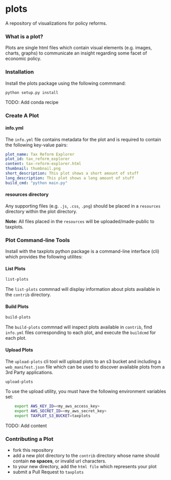 # plots

A repository of visualizations for policy reforms.

### What is a plot?

Plots are single html files which contain visual elements (e.g. images, charts, graphs) to communicate an insight regarding some facet of economic policy.

### Installation

Install the plots package using the following commmand:

```bash
python setup.py install
```

TODO: Add conda recipe

### Create A Plot
#### info.yml
The `info.yml` file contains metadata for the plot and is required to contain the following key-value pairs:

```yml
plot_name: Tax Reform Explorer
plot_id: tax_reform_explorer
content: tax-reform-explorer.html
thumbnail: thumbnail.png
short_description: This plot shows a short amount of stuff
long_description: This plot shows a long amount of stuff
build_cmd: "python main.py"
```

#### resources directory
Any supporting files (e.g. `.js`, `.css`, `.png`) should be placed in a `resources` directory within the plot directory. 

**Note:** All files placed in the `resources` will be uploaded/made-public to taxplots.

### Plot Command-line Tools
Install with the taxplots python package is a command-line interface (cli) which provides the following utilites:

#### List Plots
```bash
list-plots
```

The `list-plots` commnad will display information about plots available in the `contrib` directory.

#### Build Plots
```bash
build-plots
```
The `build-plots` commnad will inspect plots available in `contrib`, find `info.yml` files corresponding to each plot, and execute the `buildcmd` for each plot.

#### Upload Plots

The `upload-plots` cli tool will upload plots to an s3 bucket and including a `web_manifest.json` file which can be used to discover available plots from a 3rd Party applications.

```bash
upload-plots
```

To use the upload utility, you must have the following environment variables set:

```bash
    export AWS_KEY_ID=<my_aws_access_key>
    export AWS_SECRET_ID=<my_aws_secret_key>
    export TAXPLOT_S3_BUCKET=taxplots
```

TODO: Add content

### Contributing a Plot
- fork this repository
- add a new plot directory to the `contrib` directory whose name should contain **no spaces**, or invalid url characters.
- to your new directory, add the `html file` which represents your plot
- submit a Pull Request to `taxplots`
